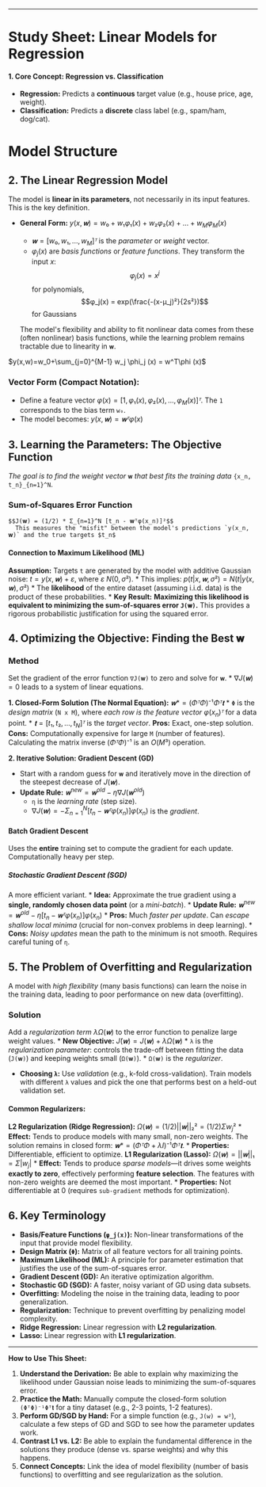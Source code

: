 
---

# **Study Sheet: Linear Models for Regression**

#### **1. Core Concept: Regression vs. Classification**

*   **Regression:** Predicts a **continuous** target value (e.g., house price, age, weight).
*   **Classification:** Predicts a **discrete** class label (e.g., spam/ham, dog/cat).

# Model Structure
## 2. The Linear Regression Model

The model is **linear in its parameters**, not necessarily in its input features. This is the key definition.

*   **General Form:** $y(x, 𝐰) = w₀ + w₁φ₁(x) + w₂φ₂(x) + ... + w_Mφ_M(x)$
    *   $𝐰 = [w₀, w₁, ..., w_M]ᵀ$ is the *parameter* or *weight* vector.
    *   $φ_j(x)$ are *basis functions* or *feature functions*. They transform the input $x$: $$φ_j(x) = x^j$$ for polynomials, $$φ_j(x) = exp(\frac{-(x-μ_j)²}{2s²})$$for Gaussians
    
	 The model's flexibility and ability to fit nonlinear data comes from these (often nonlinear) basis functions, while the learning problem remains tractable due to linearity in `𝐰`.

$y(x,w)=w_0+\sum_{j=0}^{M-1} w_j \phi_j (x) = w^T\phi (x)$
### Vector Form (Compact Notation):

   *   Define a feature vector $φ(x) = [1, φ₁(x), φ₂(x), ..., φ_M(x)]ᵀ$. The `1` corresponds to the bias term `w₀`.
   *   The model becomes: $y(x, 𝐰) = 𝐰ᵀφ(x)$

## 3. Learning the Parameters: The Objective Function

*The goal is to find the weight vector* `𝐰` *that best fits the training data* `{x_n, t_n}_{n=1}^N`.

### Sum-of-Squares Error Function
    $$J(𝐰) = (1/2) * Σ_{n=1}^N [t_n - 𝐰ᵀφ(x_n)]²$$
	  This measures the "misfit" between the model's predictions `y(x_n, 𝐰)` and the true targets $t_n$

#### Connection to Maximum Likelihood (ML)
  **Assumption:** Targets `t` are generated by the model with additive Gaussian noise: $t = y(x, 𝐰) + ε$, where $ε ~ N(0, σ²)$.
    *   This implies: $p(t | x, 𝐰, σ²) = N(t | y(x, 𝐰), σ²)$
    *   The **likelihood** of the entire dataset (assuming i.i.d. data) is the product of these probabilities.
    *   **Key Result:** **Maximizing this likelihood is equivalent to minimizing the sum-of-squares error `J(𝐰)`.** This provides a rigorous probabilistic justification for using the squared error.

## 4. Optimizing the Objective: Finding the Best 𝐰

### Method 

Set the gradient of the error function `∇J(𝐰)` to zero and solve for `𝐰`.
    *   $∇J(𝐰) = 0$ leads to a system of linear equations.

  **1. Closed-Form Solution (The Normal Equation):** $𝐰* = (ΦᵀΦ)⁻¹Φᵀ𝐭$
    *   `Φ` is the *design matrix* (`N x M`), where *each row is the feature vector* $φ(x_n)ᵀ$ for a data point.
    *   $𝐭 = [t₁, t₂, ..., t_N]ᵀ$ is the *target vector*.
		**Pros:** Exact, one-step solution.
		**Cons:** Computationally expensive for large `M` (number of features). Calculating the matrix inverse $(ΦᵀΦ)⁻¹$ is an $O(M³)$ operation.

**2. Iterative Solution: Gradient Descent (GD)**
*   Start with a random guess for `𝐰` and iteratively move in the direction of the steepest decrease of $J(𝐰)$.
*   **Update Rule:** $𝐰^{new} = 𝐰^{old} - η ∇J(𝐰^{old})$
    *   `η` is the *learning rate* (step size).
    *   $∇J(𝐰) = -Σ_{n=1}^N [t_n - 𝐰ᵀφ(x_n)]φ(x_n)$ is the *gradient*.
#### Batch Gradient Descent 
Uses the **entire** training set to compute the gradient for each update. Computationally heavy per step.
##### Stochastic Gradient Descent (SGD) 
A more efficient variant.
    *   **Idea:** Approximate the true gradient using a **single, randomly chosen data point** (or a *mini-batch*).
    *   **Update Rule:** $𝐰^{new} = 𝐰^{old} - η [t_n - 𝐰ᵀφ(x_n)]φ(x_n)$
    *   **Pros:** Much *faster per update*. Can *escape shallow local minima* (crucial for non-convex problems in deep learning).
    *   **Cons:** *Noisy updates* mean the path to the minimum is not smooth. Requires careful tuning of `η`.

## 5. The Problem of Overfitting and Regularization

A model with *high flexibility* (many basis functions) can learn the noise in the training data, leading to poor performance on new data (overfitting).

### Solution 
Add a *regularization term* $λ Ω(𝐰)$ to the error function to penalize large weight values.
    *   **New Objective:** $J̃(𝐰) = J(𝐰) + λ Ω(𝐰)$
    *   `λ` is the *regularization parameter*: controls the trade-off between fitting the data (`J(𝐰)`) and keeping weights small (`Ω(𝐰)`).
    *   `Ω(𝐰)` is the *regularizer*.

*   **Choosing `λ`:** Use *validation* (e.g., k-fold cross-validation). Train models with different `λ` values and pick the one that performs best on a held-out validation set.

#### Common Regularizers:
 **L2 Regularization (Ridge Regression):** $Ω(𝐰) = (1/2)||𝐰||₂² = (1/2)Σ w_j²$
        *   **Effect:** Tends to produce models with many small, non-zero weights. The solution remains in closed form: $𝐰* = (ΦᵀΦ + λI)⁻¹Φᵀ𝐭$.
        *   **Properties:** Differentiable, efficient to optimize.
**L1 Regularization (Lasso):** $Ω(𝐰) = ||𝐰||₁ = Σ |w_j|$
        *   **Effect:** Tends to produce *sparse models*—it drives some weights **exactly to zero**, effectively performing **feature selection**. The features with non-zero weights are deemed the most important.
        *   **Properties:** Not differentiable at 0 (requires `sub-gradient` methods for optimization).

## 6. Key Terminology

*   **Basis/Feature Functions (`φ_j(x)`):** Non-linear transformations of the input that provide model flexibility.
*   **Design Matrix (`Φ`):** Matrix of all feature vectors for all training points.
*   **Maximum Likelihood (ML):** A principle for parameter estimation that justifies the use of the sum-of-squares error.
*   **Gradient Descent (GD):** An iterative optimization algorithm.
*   **Stochastic GD (SGD):** A faster, noisy variant of GD using data subsets.
*   **Overfitting:** Modeling the noise in the training data, leading to poor generalization.
*   **Regularization:** Technique to prevent overfitting by penalizing model complexity.
*   **Ridge Regression:** Linear regression with **L2 regularization**.
*   **Lasso:** Linear regression with **L1 regularization**.

---
**How to Use This Sheet:**
1.  **Understand the Derivation:** Be able to explain why maximizing the likelihood under Gaussian noise leads to minimizing the sum-of-squares error.
2.  **Practice the Math:** Manually compute the closed-form solution `(ΦᵀΦ)⁻¹Φᵀ𝐭` for a tiny dataset (e.g., 2-3 points, 1-2 features).
3.  **Perform GD/SGD by Hand:** For a simple function (e.g., `J(w) = w²`), calculate a few steps of GD and SGD to see how the parameter updates work.
4.  **Contrast L1 vs. L2:** Be able to explain the fundamental difference in the solutions they produce (dense vs. sparse weights) and why this happens.
5.  **Connect Concepts:** Link the idea of model flexibility (number of basis functions) to overfitting and see regularization as the solution.